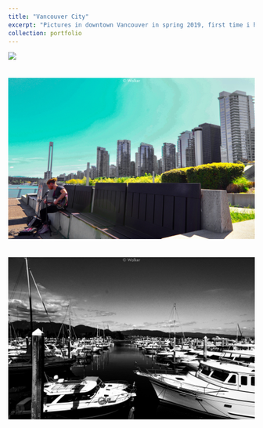 ```yaml
---
title: "Vancouver City"
excerpt: "Pictures in downtown Vancouver in spring 2019, first time i have been in Vancouver.<br/> <img src='/images/vancouver/1.jpg'>"
collection: portfolio
---
```


<img src='/images/vancouver/2.jpg'><br/><br/><br/>
<img src='/images/vancouver/3.jpg'><br/><br/><br/>
<img src='/images/vancouver/4.jpg'>
